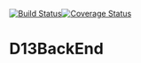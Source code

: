 [![Build Status](https://travis-ci.org/oigwe/D13BackEnd.svg?branch=master)](https://travis-ci.org/oigwe/D13BackEnd)[![Coverage Status](https://coveralls.io/repos/github/oigwe/D13BackEnd/badge.svg?branch=master)](https://coveralls.io/github/oigwe/D13BackEnd?branch=master)

# D13BackEnd

